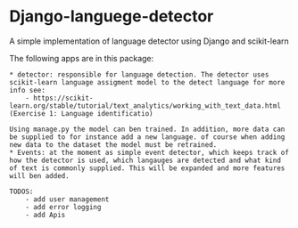 # Django-languege-detector
A simple implementation of language detector using Django and scikit-learn

The following apps are in this package:

	* detector: responsible for language detection. The detector uses scikit-learn language assigment model to the detect language for more info see: 
		- https://scikit-learn.org/stable/tutorial/text_analytics/working_with_text_data.html (Exercise 1: Language identificatio)
 
	Using manage.py the model can ben trained. In addition, more data can be supplied to for instance add a new language. of course when adding new data to the dataset the model must be retrained. 
	* Events: at the moment as simple event detector, which keeps track of how the detector is used, which langauges are detected and what kind of text is commonly supplied. This will be expanded and more features will ben added.

	TODOS:
		- add user management
		- add error logging 
		- add Apis 

